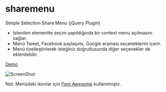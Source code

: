 sharemenu
=========

Simple Selection Share Menu (jQuery Plugin)

* İstenilen elementte seçim yapıldığında bir context menu açılmasını sağlar.
* Menü Tweet, Facebook paylaşımı, Google araması seçeneklerini içerir.
* Menü özelleştirilerek isteğiniz doğrultusunda diğer seçenekler de eklenilebilir.

[Demo](http://beltslib.net/paylasim-menusu.html)

![ScreenShot](http://beltslib.net/inc/images/kullanici/ShareMenu/sharemenu.jpg)

Not: Menüdeki ikonlar için [Font Awesome](http://fontawesome.io/) kullanılmıştır.
